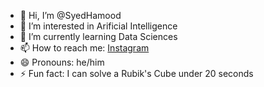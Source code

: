 - 👋 Hi, I’m @SyedHamood
- 👀 I’m interested in Arificial Intelligence
- 🌱 I’m currently learning Data Sciences
- 📫 How to reach me:
 [Instagram](https://www.instagram.com/syed___hamood/)
- 😄 Pronouns: he/him
- ⚡ Fun fact: I can solve a Rubik's Cube under 20 seconds

<!---
SyedHamood/SyedHamood is a ✨ special ✨ repository because its `README.md` (this file) appears on your GitHub profile.
You can click the Preview link to take a look at your changes.
--->
